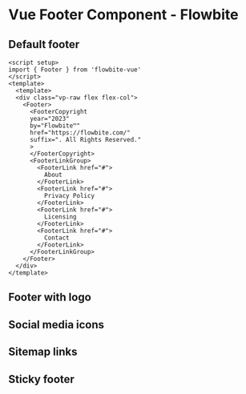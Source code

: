 <script setup>
import FooterExample from './footer/examples/FooterExample.vue'
import FooterWithLogoExample from './footer/examples/FooterWithLogoExample.vue'
import FooterSocialMediaIconsExample from './footer/examples/FooterSocialMediaIconsExample.vue'
</script>
# Vue Footer Component - Flowbite

## Default footer

<FooterExample />

```vue
<script setup>
import { Footer } from 'flowbite-vue'
</script>
<template>
  <template>
  <div class="vp-raw flex flex-col">
    <Footer>
      <FooterCopyright
      year="2023"
      by="Flowbite™"
      href="https://flowbite.com/"
      suffix=". All Rights Reserved."
      >
      </FooterCopyright>
      <FooterLinkGroup>
        <FooterLink href="#">
          About
        </FooterLink>
        <FooterLink href="#">
          Privacy Policy
        </FooterLink>
        <FooterLink href="#">
          Licensing
        </FooterLink>
        <FooterLink href="#">
          Contact
        </FooterLink>
      </FooterLinkGroup>
    </Footer>
  </div>
</template>
```

## Footer with logo

<FooterWithLogoExample />

## Social media icons

<FooterSocialMediaIconsExample />

## Sitemap links

## Sticky footer